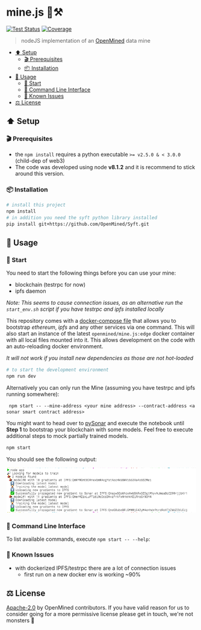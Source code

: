 # mine.js 🗻⚒

[![Test Status](https://img.shields.io/travis/OpenMined/mine.js/master.svg?style=flat-square)](https://travis-ci.org/OpenMined/mine.js)
[![Coverage](https://img.shields.io/codecov/c/github/OpenMined/mine.js/master.svg?style=flat-square)](https://codecov.io/gh/OpenMined/Mine.js)

> nodeJS implementation of an [OpenMined](http://openmined.org) data mine

- [⬆️ Setup](#-setup)
    - [🎬 Prerequisites](#-prerequisites)
    - [📦 Installation](#-installation)
- [🏃 Usage](#-usage)
    - [🏁 Start](#-start)
    - [🌙 Command Line Interface](#-command-line-interface)
    - [🐞 Known Issues](#-known-issues)
- [⚖️ License](#-license)

## ⬆️ Setup

### 🎬 Prerequisites

* the `npm install` requires a python executable `>= v2.5.0 & < 3.0.0` (child-dep of web3)
* The code was developed using node **v8.1.2** and it is recommend to stick around this version.

### 📦 Installation

```sh
# install this project
npm install
# in addition you need the syft python library installed
pip install git+https://github.com/OpenMined/Syft.git
```

## 🏃 Usage

### 🏁 Start

You need to start the following things before you can use your mine:
* blockchain (testrpc for now)
* ipfs daemon

_Note: This seems to cause connection issues, as an alternative run the `start_env.sh` script if you have testrpc and ipfs installed locally_

This repository comes with a [docker-compose file](setup/docker-compose.yml) that allows you to bootstrap _ethereum_, _ipfs_ and any other services via one command. This will also start an instance of the latest `openmined/mine.js:edge` docker container with all local files mounted into it.
This allows development on the code with an auto-reloading docker environment.

_It will not work if you install new dependencies as those are not hot-loaded_

```sh
# to start the development environment
npm run dev
```

Alternatively you can only run the Mine (assuming you have testrpc and ipfs running somewhere):

```
 npm start -- --mine-address <your mine address> --contract-address <a sonar smart contract address>
```

You might want to head over to [pySonar](https://github.com/OpenMined/PySonar/blob/master/notebooks/Sonar%20-%20Decentralized%20Model%20Training%20Simulation%20(local%20blockchain).ipynb) and execute the notebook until **Step 1** to bootstrap your blockchain with some models. Feel free to execute additional steps to mock partially trained models.

```sh
npm start
```

You should see the following output:

![mine logs](stdout_progress.png)

### 🌙 Command Line Interface

To list available commands, execute `npm start -- --help`:

### 🐞 Known Issues

* with dockerized IPFS/testrpc there are a lot of connection issues
    * first run on a new docker env is working ~90%

## ⚖️ License

[Apache-2.0](https://github.com/OpenMined/mine.js/blob/master/LICENSE) by OpenMined contributors. If you have valid reason for us to consider going for a more permissive license please get in touch, we're not monsters 👾
